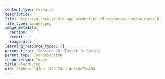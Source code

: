 ```yaml
---
content_type: resource
description: ''
file: https://ol-ocw-studio-app-production.s3.amazonaws.com/courses/18-01sc-single-variable-calculus-fall-2010/23bbdcedd3daf47d74cb4e0c6a77a434_lec38.jpg
file_type: image/jpeg
image_metadata:
  caption: ''
  credit: ''
  image-alt: ''
learning_resource_types: []
parent_title: 'Session 98: Taylor''s Series'
parent_type: CourseSection
resourcetype: Image
title: lec38.jpg
uid: 23bbdced-d3da-f47d-74cb-4e0c6a77a434
---
```

